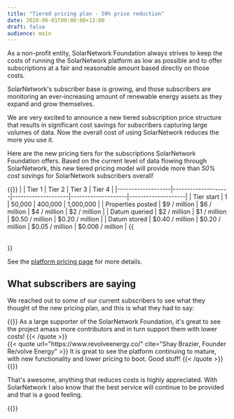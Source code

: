 ```yaml
---
title: "Tiered pricing plan - 50% price reduction"
date: 2020-06-01T00:00:00+13:00
draft: false
audience: main
---
```

As a non-profit entity, SolarNetwork Foundation always strives to keep the costs of running the
SolarNetwork platform as low as possible and to offer subscriptions at a fair and reasonable amount
based directly on those costs.

<!--more-->

SolarNetwork's subscriber base is growing, and those subscribers are monitoring an ever-increasing
amount of renewable energy assets as they expand and grow themselves.

We are very excited to announce a new tiered subscription price structure that results in
significant cost savings for subscribers capturing large volumes of data. Now the overall cost of
using SolarNetwork reduces the more you use it.

Here are the new pricing tiers for the subscriptions SolarNetwork Foundation offers. Based on the
current level of data flowing through SolarNetwork, this new tiered pricing model will provide more
than _50% cost savings_ for SolarNetwork subscribers overall!

{{<table>}}
|                   | Tier 1             | Tier 2             | Tier 3             | Tier 4             |
|-------------------|--------------------|--------------------|--------------------|--------------------|
| Tier start        | 1                  | 50,000             | 400,000            | 1,000,000          |
| Properties posted | $9 / million       | $6 / million       | $4 / million       | $2 / million       |
| Datum queried     | $2 / million       | $1 / million       | $0.50 / million    | $0.20 / million    |
| Datum stored      | $0.40 / million    | $0.20 / million    | $0.05 / million    | $0.006 / million   |
{{</table>}}

 See the [platform pricing page](/platform-pricing.html) for more details.

## What subscribers are saying

We reached out to some of our current subscribers to see what they thought of the new pricing plan,
and this is what they had to say:

<div class="uk-grid uk-child-width-1-3@s uk-grid-match" uk-grid>
	<div>
		<div class="uk-card uk-card-primary uk-card-body">
{{<quote url="https://ecogyenergy.com/" cite="Jack Bertuzzi, Principal  Ecogy Energy">}}
As a large supporter of the SolarNetwork Foundation, it's great to see the project amass more contributors and in turn support them with lower costs!
{{< /quote >}}
		</div>
	</div>
	<div>
		<div class="uk-card uk-card-primary uk-card-body">
{{< quote url="https://www.revolveenergy.co/" cite="Shay Brazier, Founder Re/volve Energy" >}}
It is great to see the platform continuing to mature, with new functionality and lower pricing to
boot. Good stuff!
{{< /quote >}}
		</div>
	</div>
	<div>
		<div class="uk-card uk-card-primary uk-card-body">
{{<quote url="http://www.greenstage.co.nz/" cite="Philip Court, Director Greenstage" >}}
<p>That's awesome, anything that reduces costs is highly appreciated.  With SolarNetwork I also
know that the best service will continue to be provided and that is a good feeling.</p>
{{</quote>}}
		</div>
	</div>
</div>
